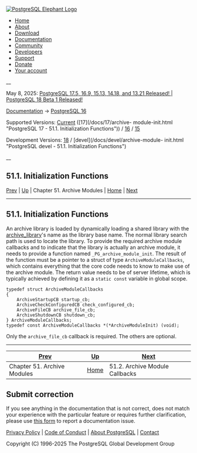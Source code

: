 [ ![PostgreSQL Elephant Logo](/media/img/about/press/elephant.png) ](/)

  * [Home](/ "Home")
  * [About](/about/ "About")
  * [Download](/download/ "Download")
  * [Documentation](/docs/ "Documentation")
  * [Community](/community/ "Community")
  * [Developers](/developer/ "Developers")
  * [Support](/support/ "Support")
  * [Donate](/about/donate/ "Donate")
  * [Your account](/account/ "Your account")

__

May 8, 2025: [ PostgreSQL 17.5, 16.9, 15.13, 14.18, and 13.21 Released! ](/about/news/postgresql-175-169-1513-1418-and-1321-released-3072/) | [ PostgreSQL 18 Beta 1 Released! ](/about/news/postgresql-18-beta-1-released-3070/)

[Documentation](/docs/ "Documentation") -> [PostgreSQL
16](/docs/16/index.html)

Supported Versions: [Current](/docs/current/archive-module-init.html
"PostgreSQL 17 - 51.1. Initialization Functions") ([17](/docs/17/archive-
module-init.html "PostgreSQL 17 - 51.1. Initialization Functions")) /
[16](/docs/16/archive-module-init.html "PostgreSQL 16 - 51.1. Initialization
Functions") / [15](/docs/15/archive-module-init.html "PostgreSQL 15 -
51.1. Initialization Functions")

Development Versions: [18](/docs/18/archive-module-init.html "PostgreSQL 18 -
51.1. Initialization Functions") / [devel](/docs/devel/archive-module-
init.html "PostgreSQL devel - 51.1. Initialization Functions")

__

51.1. Initialization Functions  
---  
[Prev](archive-modules.html "Chapter 51. Archive Modules")  | [Up](archive-modules.html "Chapter 51. Archive Modules") | Chapter 51. Archive Modules | [Home](index.html "PostgreSQL 16.9 Documentation") |  [Next](archive-module-callbacks.html "51.2. Archive Module Callbacks")  
  
* * *

## 51.1. Initialization Functions #

An archive library is loaded by dynamically loading a shared library with the
[archive_library](runtime-config-wal.html#GUC-ARCHIVE-LIBRARY)'s name as the
library base name. The normal library search path is used to locate the
library. To provide the required archive module callbacks and to indicate that
the library is actually an archive module, it needs to provide a function
named `_PG_archive_module_init`. The result of the function must be a pointer
to a struct of type `ArchiveModuleCallbacks`, which contains everything that
the core code needs to know to make use of the archive module. The return
value needs to be of server lifetime, which is typically achieved by defining
it as a `static const` variable in global scope.

    
    
    typedef struct ArchiveModuleCallbacks
    {
        ArchiveStartupCB startup_cb;
        ArchiveCheckConfiguredCB check_configured_cb;
        ArchiveFileCB archive_file_cb;
        ArchiveShutdownCB shutdown_cb;
    } ArchiveModuleCallbacks;
    typedef const ArchiveModuleCallbacks *(*ArchiveModuleInit) (void);
    

Only the `archive_file_cb` callback is required. The others are optional.

* * *

[Prev](archive-modules.html "Chapter 51. Archive Modules")  | [Up](archive-modules.html "Chapter 51. Archive Modules") |  [Next](archive-module-callbacks.html "51.2. Archive Module Callbacks")  
---|---|---  
Chapter 51. Archive Modules  | [Home](index.html "PostgreSQL 16.9 Documentation") |  51.2. Archive Module Callbacks  
  
## Submit correction

If you see anything in the documentation that is not correct, does not match
your experience with the particular feature or requires further clarification,
please use [this form](/account/comments/new/16/archive-module-init.html/) to
report a documentation issue.

[Privacy Policy](/about/privacypolicy) | [Code of Conduct](/about/policies/coc/) | [About PostgreSQL](/about/) | [Contact](/about/contact/)  

Copyright (C) 1996-2025 The PostgreSQL Global Development Group

